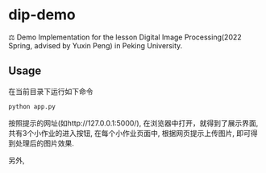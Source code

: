 # dip-demo
⚖️ Demo Implementation for the lesson Digital Image Processing(2022 Spring, advised by Yuxin Peng) in Peking University.


## Usage

在当前目录下运行如下命令
```bash
python app.py
```
按照提示的网址(如http://127.0.0.1:5000/), 在浏览器中打开，就得到了展示界面, 共有3个小作业的进入按钮, 在每个小作业页面中, 根据网页提示上传图片, 即可得到处理后的图片效果.

另外, 